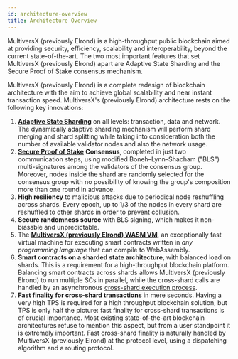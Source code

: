 ```yaml
---
id: architecture-overview
title: Architecture Overview
---
```


MultiversX (previously Elrond) is a high-throughput public blockchain aimed at providing security, efficiency, scalability and interoperability, beyond the current state-of-the-art. The two most important features that set MultiversX (previously Elrond) apart are Adaptive State Sharding and the Secure Proof of Stake consensus mechanism.

MultiversX (previously Elrond) is a complete redesign of blockchain architecture with the aim to achieve global scalability and near instant transaction speed. MultiversX's (previously Elrond) architecture rests on the following key innovations:

1. [**Adaptive State Sharding**](adaptive-state-sharding.md) on all levels: transaction, data and network. The dynamically adaptive sharding mechanism will perform shard merging and shard splitting while taking into consideration both the number of available validator nodes and also the network usage.
2. [**Secure Proof of Stake**](/technology/secure-proof-of-stake) **Consensus**, completed in just two communication steps, using modified Boneh–Lynn–Shacham ("BLS") multi-signatures among the validators of the consensus group. Moreover, nodes inside the shard are randomly selected for the consensus group with no possibility of knowing the group's composition more than one round in advance.
3. **High resiliency** to malicious attacks due to periodical node reshuffling across shards. Every epoch, up to 1/3 of the nodes in every shard are reshuffled to other shards in order to prevent collusion.
4. **Secure randomness source** with BLS signing, which makes it non-biasable and unpredictable.
5. The [**MultiversX (previously Elrond) WASM VM**](/technology/the-elrond-wasm-vm), an exceptionally fast virtual machine for executing smart contracts written in _any programming language_ that can compile to WebAssembly.
6. **Smart contracts on a sharded state architecture**, with balanced load on shards. This is a requirement for a high-throughput blockchain platform. Balancing smart contracts across shards allows MultiversX (previously Elrond) to run multiple SCs in parallel, while the cross-shard calls are handled by an asynchronous [cross-shard execution process](/technology/cross-shard-transactions).
7. **Fast finality for cross-shard transactions** in mere seconds. Having a very high TPS is required for a high throughput blockchain solution, but TPS is only half the picture: fast finality for cross-shard transactions is of crucial importance. Most existing state-of-the-art blockchain architectures refuse to mention this aspect, but from a user standpoint it is extremely important. Fast cross-shard finality is naturally handled by MultiversX (previously Elrond) at the protocol level, using a dispatching algorithm and a routing protocol.
